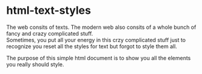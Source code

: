 # html-text-styles
The web consits of texts. The modern web also consits of a whole bunch of fancy and crazy complicated stuff.  
Sometimes, you put all your energy in this crzy complicated stuff just to recognize you reset all the styles for text but forgot to style them all.

The purpose of this simple html document is to show you all the elements you really should style.
